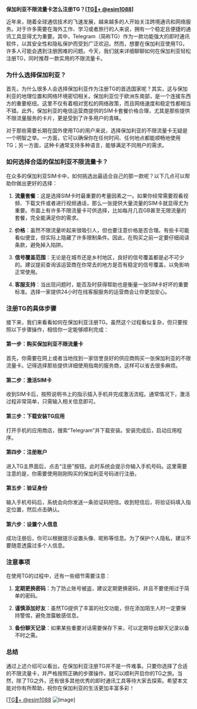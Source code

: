 **保加利亚不限流量卡怎么注册TG？[[TG💪+ @esim1088](https://t.me/s/esim1088)]**

近年来，随着全球通信技术的飞速发展，越来越多的人开始关注跨境通讯和网络服务。对于许多需要在海外工作、学习或者旅行的人来说，拥有一个稳定且便捷的通讯工具显得尤为重要。其中，Telegram（简称TG）作为一款功能强大的即时通讯软件，以其安全性和隐私保护而受到广泛欢迎。然而，想要在保加利亚使用TG，许多人可能会遇到注册困难的问题。今天，我们就来详细聊聊如何在保加利亚轻松注册TG，同时推荐一款实用的不限流量卡。

### 为什么选择保加利亚？

首先，为什么很多人会选择保加利亚作为注册TG的首选国家呢？其实，这与保加利亚的地理位置和网络环境密切相关。保加利亚位于欧洲东南部，是一个连接东西方的重要枢纽。这里不仅有着相对宽松的网络政策，而且网络速度和稳定性都相当不错。此外，保加利亚的电信运营商提供的SIM卡套餐价格合理，尤其是那些提供不限流量服务的卡片，更是受到了许多用户的青睐。

对于那些需要长期在国外使用TG的用户来说，选择保加利亚的不限流量卡无疑是一个明智之举。一方面，它可以确保你在任何时间、任何地点都能顺畅地使用TG；另一方面，这种卡通常支持多种语言，能够满足不同用户的需求。

### 如何选择合适的保加利亚不限流量卡？

在众多的保加利亚SIM卡中，如何挑选出最适合自己的那一款呢？以下几点可以帮助你做出更好的选择：

1. **流量套餐**：这是选择SIM卡时最重要的考量因素之一。如果你经常需要观看视频、下载文件或者进行视频通话，那么一张提供大量流量的SIM卡就显得尤为重要。市面上有许多不限流量卡可供选择，比如每月几百GB甚至无限流量的套餐，完全能满足你的需求。

2. **价格**：虽然不限流量听起来很吸引人，但也要注意价格是否合理。有些卡可能看似便宜，但实际上隐藏了许多限制条件。因此，在购买之前一定要仔细阅读条款，避免掉入陷阱。

3. **信号覆盖范围**：无论是在城市还是乡村地区，良好的信号覆盖都是必不可少的。建议提前查询该运营商在你常去的地方是否有稳定的信号覆盖，以免影响正常使用。

4. **客服支持**：当出现问题时，能否及时获得帮助也是衡量一张SIM卡好坏的重要标准。选择一家提供24小时在线客服服务的运营商会让你更加安心。

### 注册TG的具体步骤

接下来，我们来看看如何在保加利亚注册TG。虽然这个过程看似复杂，但只要按照以下步骤操作，相信你一定能够顺利完成：

#### 第一步：购买保加利亚不限流量卡

首先，你需要在网上或者当地找到一家信誉良好的供应商购买一张保加利亚的不限流量卡。记得选择那些提供详细使用指南的服务商，这样可以省去很多麻烦。

#### 第二步：激活SIM卡

收到SIM卡后，按照说明书上的指示插入手机并完成激活流程。通常情况下，激活过程非常简单，只需输入相关信息即可。

#### 第三步：下载安装TG应用

打开手机的应用商店，搜索“Telegram”并下载安装。安装完成后，启动应用程序。

#### 第四步：注册账户

进入TG主界面后，点击“注册”按钮。此时系统会提示你输入手机号码。这里需要注意的是，你需要使用刚刚购买的保加利亚号码进行注册。

#### 第五步：验证身份

输入手机号码后，系统会向你发送一条验证码短信。收到短信后，将验证码填入指定位置，然后点击确认。

#### 第六步：设置个人信息

成功注册后，你可以根据提示设置头像、昵称等信息。为了保护个人隐私，建议不要随意透露过多个人信息。

### 注意事项

在使用TG的过程中，还有一些细节需要注意：

1. **定期更换密码**：为了防止账号被盗，建议定期更换密码，并且不要使用过于简单的密码。

2. **谨慎添加好友**：虽然TG提供了丰富的社交功能，但在添加陌生人时一定要保持警惕，避免泄露敏感信息。

3. **备份聊天记录**：如果某些重要对话需要保存下来，可以定期导出聊天记录以备不时之需。

### 总结

通过上述介绍可以看出，在保加利亚注册TG并不是一件难事。只要你选择了合适的不限流量卡，并严格按照正确的步骤操作，就可以顺利开启你的TG之旅。当然，除了TG之外，还有很多其他优秀的即时通讯工具等待大家去探索。希望本文能对你有所帮助，祝你在保加利亚的生活更加丰富多彩！

[[TG💪+ @esim1088](https://t.me/s/esim1088) ![Image](https://i.postimg.cc/4NQfJmqS/Snipaste-2025-05-13-00-14-12.png)]